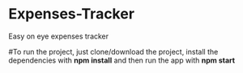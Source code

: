 # Expenses-Tracker
Easy on eye expenses tracker

#To run the project, just clone/download the project, install the dependencies with **npm install** and then run the app with **npm start**
